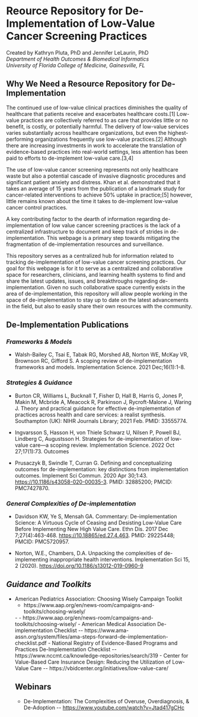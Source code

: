 # Reource Repository for De-Implementation of Low-Value Cancer Screening Practices
Created by Kathryn Pluta, PhD and Jennifer LeLaurin, PhD <br/>
_Department of Health Outcomes & Biomedical Informatics_ <br/>
_University of Florida College of Medicine, Gainesville, FL_ <br/>


## Why We Need a Resource Repository for De-Implementation
The continued use of low-value clinical practices diminishes the quality of healthcare that patients receive and exacerbates healthcare costs.[1] Low-value practices are collectively referred to as care that provides little or no benefit, is costly, or potentially harmful. The delivery of low-value services varies substantially across healthcare organizations, but even the highest-performing organizations frequently use low-value practices.[2] Although there are increasing investments in work to accelerate the translation of evidence-based practices into real-world settings, less attention has been paid to efforts to de-implement low-value care.[3,4]

The use of low-value cancer screening represents not only healthcare waste but also a potential cascade of invasive diagnostic procedures and significant patient anxiety and distress. Khan et al. demonstrated that it takes an average of 15 years from the publication of a landmark study for cancer-related interventions to achieve 50% uptake in practice;[5] however, little remains known about the time it takes to de-implement low-value cancer control practices. 

A key contributing factor to the dearth of information regarding de-implementation of low value cancer screening practices is the lack of a centralized infrastructure to document and keep track of strides in de-implementation. This webpage is a primary step towards mitigating the fragmentation of de-implementation resources and surveillance.

This repository serves as a centralized hub for information related to tracking de-implementation of low-value cancer screening practices. Our goal for this webpage is for it to serve as a centralized and collaborative space for researchers, clinicians, and learning health systems to find and share the latest updates, issues, and breakthroughs regarding de-implementation. Given no such collaborative space currently exists in the area of de-implementation, this repository will allow people working in the space of de-implementation to stay up to date on the latest advancements in the field, but also to easily share their own resources with the community.

## De-Implementation Publications
### _Frameworks & Models_
- Walsh-Bailey C, Tsai E, Tabak RG, Morshed AB, Norton WE, McKay VR, Brownson RC, Gifford S. A scoping review of de-implementation frameworks and models. Implementation Science. 2021 Dec;16(1):1-8.

### _Strategies & Guidance_ 
- Burton CR, Williams L, Bucknall T, Fisher D, Hall B, Harris G, Jones P, Makin M, Mcbride A, Meacock R, Parkinson J, Rycroft-Malone J, Waring J. Theory and practical guidance for effective de-implementation of practices across health and care services: a realist synthesis. Southampton (UK): NIHR Journals Library; 2021 Feb. PMID: 33555774.

- Ingvarsson S, Hasson H, von Thiele Schwarz U, Nilsen P, Powell BJ, Lindberg C, Augustsson H. Strategies for de-implementation of low-value care—a scoping review. Implementation Science. 2022 Oct 27;17(1):73.
Outcomes

- Prusaczyk B, Swindle T, Curran G. Defining and conceptualizing outcomes for de-implementation: key distinctions from implementation outcomes. Implement Sci Commun. 2020 Apr 30;1:43. https://10.1186/s43058-020-00035-3. PMID: 32885200; PMCID: PMC7427870.

### _General Complexities of De-implementation_
- Davidson KW, Ye S, Mensah GA. Commentary: De-implementation Science: A Virtuous Cycle of Ceasing and Desisting Low-Value Care Before Implementing New High Value Care. Ethn Dis. 2017 Dec 7;27(4):463-468. https://10.18865/ed.27.4.463. PMID: 29225448; PMCID: PMC5720957.

- Norton, W.E., Chambers, D.A. Unpacking the complexities of de-implementing inappropriate health interventions. Implementation Sci 15, 2 (2020). https://doi.org/10.1186/s13012-019-0960-9

## _Guidance and Toolkits_ 
<UL>
<LI>American Pediatrics Association: Choosing Wisely Campaign Toolkit
<UL>
<LI>https://www.aap.org/en/news-room/campaigns-and-toolkits/choosing-wisely/
</UL>
- 
-   https://www.aap.org/en/news-room/campaigns-and-toolkits/choosing-wisely/ 
- American Medical Association De-implementation Checklist 
-- https://www.ama-assn.org/system/files/ama-steps-forward-de-implementation-checklist.pdf 
- National Registry of Evidence-Based Programs and Practices De-Implementation Checklist 
-- https://www.nccmt.ca/knowledge-repositories/search/319 
- Center for Value-Based Care Insurance Design: Reducing the Utilization of Low-Value Care
-- https://vbidcenter.org/initiatives/low-value-care/ 

## Webinars
- De-Implementation: The Complexities of Overuse, Overdiagnosis, & De-Adoption
-- https://www.youtube.com/watch?v=Jtad417gCHc
